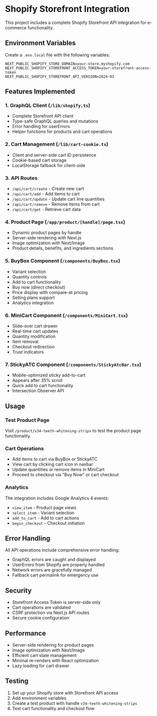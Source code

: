 # Shopify Storefront Integration

This project includes a complete Shopify Storefront API integration for e-commerce functionality.

## Environment Variables

Create a `.env.local` file with the following variables:

```env
NEXT_PUBLIC_SHOPIFY_STORE_DOMAIN=your-store.myshopify.com
NEXT_PUBLIC_SHOPIFY_STOREFRONT_ACCESS_TOKEN=your-storefront-access-token
NEXT_PUBLIC_SHOPIFY_STOREFRONT_API_VERSION=2024-01
```

## Features Implemented

### 1. GraphQL Client (`/lib/shopify.ts`)
- Complete Storefront API client
- Type-safe GraphQL queries and mutations
- Error handling for userErrors
- Helper functions for products and cart operations

### 2. Cart Management (`/lib/cart-cookie.ts`)
- Client and server-side cart ID persistence
- Cookie-based cart storage
- LocalStorage fallback for client-side

### 3. API Routes
- `/api/cart/create` - Create new cart
- `/api/cart/add` - Add items to cart
- `/api/cart/update` - Update cart line quantities
- `/api/cart/remove` - Remove items from cart
- `/api/cart/get` - Retrieve cart data

### 4. Product Page (`/app/product/[handle]/page.tsx`)
- Dynamic product pages by handle
- Server-side rendering with Next.js
- Image optimization with Next/Image
- Product details, benefits, and ingredients sections

### 5. BuyBox Component (`/components/BuyBox.tsx`)
- Variant selection
- Quantity controls
- Add to cart functionality
- Buy now (direct checkout)
- Price display with compare-at pricing
- Selling plans support
- Analytics integration

### 6. MiniCart Component (`/components/MiniCart.tsx`)
- Slide-over cart drawer
- Real-time cart updates
- Quantity modification
- Item removal
- Checkout redirection
- Trust indicators

### 7. StickyATC Component (`/components/StickyAtcBar.tsx`)
- Mobile-optimized sticky add-to-cart
- Appears after 35% scroll
- Quick add to cart functionality
- Intersection Observer API

## Usage

### Test Product Page
Visit `/product/v34-teeth-whitening-strips` to test the product page functionality.

### Cart Operations
- Add items to cart via BuyBox or StickyATC
- View cart by clicking cart icon in navbar
- Update quantities or remove items in MiniCart
- Proceed to checkout via "Buy Now" or cart checkout

### Analytics
The integration includes Google Analytics 4 events:
- `view_item` - Product page views
- `select_item` - Variant selection
- `add_to_cart` - Add to cart actions
- `begin_checkout` - Checkout initiation

## Error Handling

All API operations include comprehensive error handling:
- GraphQL errors are caught and displayed
- UserErrors from Shopify are properly handled
- Network errors are gracefully managed
- Fallback cart permalink for emergency use

## Security

- Storefront Access Token is server-side only
- Cart operations are validated
- CSRF protection via Next.js API routes
- Secure cookie configuration

## Performance

- Server-side rendering for product pages
- Image optimization with Next/Image
- Efficient cart state management
- Minimal re-renders with React optimization
- Lazy loading for cart drawer

## Testing

1. Set up your Shopify store with Storefront API access
2. Add environment variables
3. Create a test product with handle `v34-teeth-whitening-strips`
4. Test cart functionality and checkout flow
